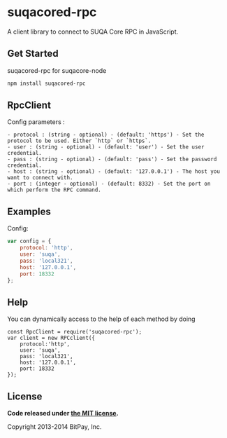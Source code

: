 suqacored-rpc
===============

A client library to connect to SUQA Core RPC in JavaScript.

## Get Started

suqacored-rpc for suqacore-node

```bash
npm install suqacored-rpc
```

## RpcClient

Config parameters : 

	- protocol : (string - optional) - (default: 'https') - Set the protocol to be used. Either `http` or `https`.
	- user : (string - optional) - (default: 'user') - Set the user credential.
	- pass : (string - optional) - (default: 'pass') - Set the password credential.
	- host : (string - optional) - (default: '127.0.0.1') - The host you want to connect with.
	- port : (integer - optional) - (default: 8332) - Set the port on which perform the RPC command.

## Examples

Config:
```javascript
var config = {
    protocol: 'http',
    user: 'suqa',
    pass: 'local321',
    host: '127.0.0.1',
    port: 18332
};
```
## Help 

You can dynamically access to the help of each method by doing
```
const RpcClient = require('suqacored-rpc');
var client = new RPCclient({
    protocol:'http',
    user: 'suqa',
    pass: 'local321', 
    host: '127.0.0.1', 
    port: 18332
});

```
## License

**Code released under [the MIT license](https://github.com/bitpay/bitcore/blob/master/LICENSE).**

Copyright 2013-2014 BitPay, Inc.

